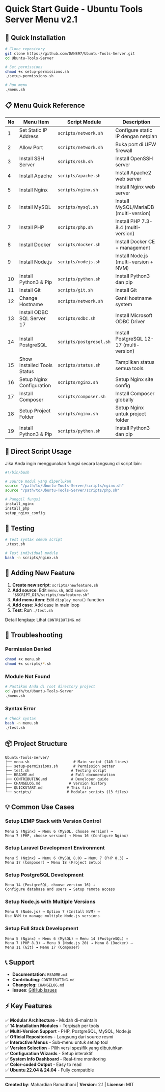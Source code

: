 # Quick Start Guide - Ubuntu Tools Server Menu v2.1

## 🚀 Quick Installation

```bash
# Clone repository
git clone https://github.com/DANS97/Ubuntu-Tools-Server.git
cd Ubuntu-Tools-Server

# Set permissions
chmod +x setup-permissions.sh
./setup-permissions.sh

# Run menu
./menu.sh
```

## 📋 Menu Quick Reference

| No | Menu Item | Script Module | Description |
|----|-----------|---------------|-------------|
| 1 | Set Static IP Address | `scripts/network.sh` | Configure static IP dengan netplan |
| 2 | Allow Port | `scripts/network.sh` | Buka port di UFW firewall |
| 3 | Install SSH Server | `scripts/ssh.sh` | Install OpenSSH server |
| 4 | Install Apache | `scripts/apache.sh` | Install Apache2 web server |
| 5 | Install Nginx | `scripts/nginx.sh` | Install Nginx web server |
| 6 | Install MySQL | `scripts/mysql.sh` | Install MySQL/MariaDB (multi-version) |
| 7 | Install PHP | `scripts/php.sh` | Install PHP 7.3-8.4 (multi-version) |
| 8 | Install Docker | `scripts/docker.sh` | Install Docker CE + management |
| 9 | Install Node.js | `scripts/nodejs.sh` | Install Node.js (multi-version + NVM) |
| 10 | Install Python3 & Pip | `scripts/python.sh` | Install Python3 dan pip |
| 11 | Install Git | `scripts/git.sh` | Install Git |
| 12 | Change Hostname | `scripts/network.sh` | Ganti hostname system |
| 13 | Install ODBC SQL Server 17 | `scripts/odbc.sh` | Install Microsoft ODBC Driver |
| 14 | Install PostgreSQL | `scripts/postgresql.sh` | Install PostgreSQL 12-17 (multi-version) |
| 15 | Show Installed Tools Status | `scripts/status.sh` | Tampilkan status semua tools |
| 16 | Setup Nginx Configuration | `scripts/nginx.sh` | Setup Nginx site config |
| 17 | Install Composer | `scripts/composer.sh` | Install Composer globally |
| 18 | Setup Project Folder | `scripts/nginx.sh` | Setup Nginx untuk project folder |
| 19 | Install Python3 & Pip | `scripts/python.sh` | Install Python3 dan pip |

## 🔧 Direct Script Usage

Jika Anda ingin menggunakan fungsi secara langsung di script lain:

```bash
#!/bin/bash

# Source modul yang diperlukan
source "/path/to/Ubuntu-Tools-Server/scripts/nginx.sh"
source "/path/to/Ubuntu-Tools-Server/scripts/php.sh"

# Panggil fungsi
install_nginx
install_php
setup_nginx_config
```

## 🧪 Testing

```bash
# Test syntax semua script
./test.sh

# Test individual module
bash -n scripts/nginx.sh
```

## 📝 Adding New Feature

1. **Create new script**: `scripts/newfeature.sh`
2. **Add source**: Edit `menu.sh`, add `source "$SCRIPT_DIR/scripts/newfeature.sh"`
3. **Add menu item**: Edit `display_menu()` function
4. **Add case**: Add case in main loop
5. **Test**: Run `./test.sh`

Detail lengkap: Lihat `CONTRIBUTING.md`

## 🐛 Troubleshooting

### Permission Denied
```bash
chmod +x menu.sh
chmod +x scripts/*.sh
```

### Module Not Found
```bash
# Pastikan Anda di root directory project
cd /path/to/Ubuntu-Tools-Server
./menu.sh
```

### Syntax Error
```bash
# Check syntax
bash -n menu.sh
./test.sh
```

## 📦 Project Structure

```
Ubuntu-Tools-Server/
├── menu.sh                    # Main script (140 lines)
├── setup-permissions.sh       # Permission setter
├── test.sh                   # Testing script
├── README.md                 # Full documentation
├── CONTRIBUTING.md           # Developer guide
├── CHANGELOG.md             # Version history
├── QUICKSTART.md           # This file
└── scripts/                # Modular scripts (13 files)
```

## 💡 Common Use Cases

### Setup LEMP Stack with Version Control
```
Menu 5 (Nginx) → Menu 6 (MySQL, choose version) → 
Menu 7 (PHP, choose version) → Menu 16 (Configure Nginx)
```

### Setup Laravel Development Environment
```
Menu 5 (Nginx) → Menu 6 (MySQL 8.0) → Menu 7 (PHP 8.3) → 
Menu 17 (Composer) → Menu 18 (Project Setup)
```

### Setup PostgreSQL Development
```
Menu 14 (PostgreSQL, choose version 16) → 
Configure database and users → Setup remote access
```

### Setup Node.js with Multiple Versions
```
Menu 9 (Node.js) → Option 7 (Install NVM) →
Use NVM to manage multiple Node.js versions
```

### Setup Full Stack Development
```
Menu 5 (Nginx) → Menu 6 (MySQL) → Menu 14 (PostgreSQL) →
Menu 7 (PHP 8.3) → Menu 9 (Node.js 20) → Menu 8 (Docker) →
Menu 11 (Git) → Menu 17 (Composer)
```

## 📞 Support

- **Documentation**: `README.md`
- **Contributing**: `CONTRIBUTING.md`
- **Changelog**: `CHANGELOG.md`
- **Issues**: [GitHub Issues](https://github.com/DANS97/Ubuntu-Tools-Server/issues)

## ⚡ Key Features

✅ **Modular Architecture** - Mudah di-maintain  
✅ **14 Installation Modules** - Terpisah per tools  
✅ **Multi-Version Support** - PHP, PostgreSQL, MySQL, Node.js  
✅ **Official Repositories** - Langsung dari source resmi  
✅ **Interactive Menus** - Sub-menu untuk setiap tool  
✅ **Version Selection** - Pilih versi spesifik yang dibutuhkan  
✅ **Configuration Wizards** - Setup interaktif  
✅ **System Info Dashboard** - Real-time monitoring  
✅ **Color-coded Output** - Easy to read  
✅ **Ubuntu 22.04 & 24.04** - Fully compatible  

---

**Created by**: Mahardian Ramadhani | **Version**: 2.1 | **License**: MIT
